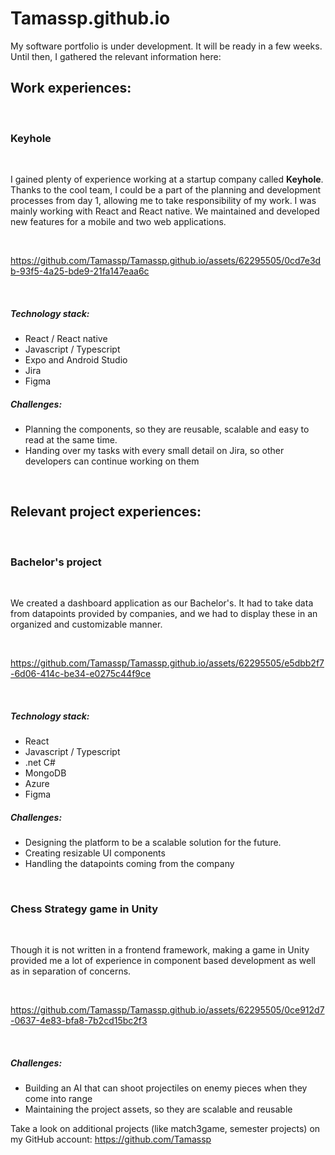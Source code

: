 # Tamassp.github.io
My software portfolio is under development. It will be ready in a few weeks.
Until then, I gathered the relevant information here:

<h2>Work experiences:</h2>
<br/>
<h3>Keyhole</h3>
<br/>
<p>I gained plenty of experience working at a startup company called <b>Keyhole</b>. Thanks to the cool team, I could be a part of the planning and development processes from day 1, allowing me to take responsibility of my work. I was mainly working with React and React native. We maintained and developed new features for a mobile and two web applications.</p>

<br/>

https://github.com/Tamassp/Tamassp.github.io/assets/62295505/0cd7e3db-93f5-4a25-bde9-21fa147eaa6c

<br/>

<h5>Technology stack:</h5>
<ul>
  <li>React / React native</li>
  <li>Javascript / Typescript</li>
  <li>Expo and Android Studio</li>
  <li>Jira</li>
  <li>Figma</li>
</ul>
<h5>Challenges:</h5>
<ul>
  <li>Planning the components, so they are reusable, scalable and easy to read at the same time.</li>
  <li>Handing over my tasks with every small detail on Jira, so other developers can continue working on them</li>
</ul>

<br/>

<h2>Relevant project experiences:</h2>
<br/>
<h3>Bachelor's project</h3>
<br/>
<p>We created a dashboard application as our Bachelor's. It had to take data from datapoints provided by companies, and we had to display these in an organized and customizable manner.</p>

<br/>

https://github.com/Tamassp/Tamassp.github.io/assets/62295505/e5dbb2f7-6d06-414c-be34-e0275c44f9ce

<br/>

<h5>Technology stack:</h5>
<ul>
  <li>React</li>
  <li>Javascript / Typescript</li>
  <li>.net C#</li>
  <li>MongoDB</li>
  <li>Azure</li>
  <li>Figma</li>
</ul>
<h5>Challenges:</h5>
<ul>
  <li>Designing the platform to be a scalable solution for the future.</li>
  <li>Creating resizable UI components</li>
  <li>Handling the datapoints coming from the company</li>
</ul>



<br/>

<h3>Chess Strategy game in <b>Unity</b></h3>
<br/>
<p>Though it is not written in a frontend framework, making a game in Unity provided me a lot of experience in component based development as well as in separation of concerns.</p>

<br/>

https://github.com/Tamassp/Tamassp.github.io/assets/62295505/0ce912d7-0637-4e83-bfa8-7b2cd15bc2f3

<br/>

<h5>Challenges:</h5>
<ul>
  <li>Building an AI that can shoot projectiles on enemy pieces when they come into range</li>
  <li>Maintaining the project assets, so they are scalable and reusable</li>
</ul>

Take a look on additional projects (like match3game, semester projects) on my GitHub account: https://github.com/Tamassp
